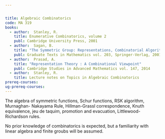 ```yaml
---


title: Algebraic Combinatorics
code: MA 319
books:
  - author:  Stanley, R.
    title: Enumerative Combinatorics, volume 2
    publ: Cambridge University Press, 2001
  - author:  Sagan, B.
    title: "The Symmetric Group: Representations, Combinatorial Algorithms, and Symmetric Functions"
    publ: Graduate Texts in Mathematics vol. 203, Springer-Verlag, 2001
  - author:  Prasad, A.
    title: "Representation Theory : A Combinational Viewpoint"
    publ: Cambridge Studies in Advanced Mathematics vol. 147, 2014
  - author:  Stanley, R.
    title: Lecture notes on Topics in Algebraic Combinatorics
prereq-courses: 
ug-prereq-courses: 
---
```




The algebra of symmetric functions, Schur functions, RSK algorithm, Murnaghan-
Nakayama Rule, Hillman-Grassl correspondence, Knuth equivalence, jeu de taquim,
promotion and evacuation, Littlewood-Richardson rules.

No prior knowledge of combinatorics is expected, but a familiarity with linear
algebra and finite groubs will be assumed.
